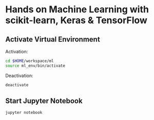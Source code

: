 # Hands on Machine Learning with scikit-learn, Keras & TensorFlow

## Activate Virtual Environment
Activation:
```bash
cd $HOME/workspace/ml
source ml_env/bin/activate
```
Deactivation:
```bash
deactivate
```

## Start Jupyter Notebook
`jupyter notebook`